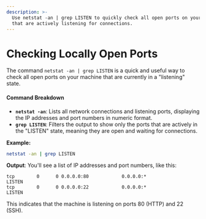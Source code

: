 ```yaml
---
description: >-
  Use netstat -an | grep LISTEN to quickly check all open ports on your machine
  that are actively listening for connections.
---
```


# Checking Locally Open Ports

The command `netstat -an | grep LISTEN` is a quick and useful way to check all open ports on your machine that are currently in a "listening" state.

#### **Command Breakdown**

* **`netstat -an`**: Lists all network connections and listening ports, displaying the IP addresses and port numbers in numeric format.
* **`grep LISTEN`**: Filters the output to show only the ports that are actively in the "LISTEN" state, meaning they are open and waiting for connections.

**Example:**

```bash
netstat -an | grep LISTEN
```

**Output**: You'll see a list of IP addresses and port numbers, like this:

```textile
tcp        0      0 0.0.0.0:80            0.0.0.0:*               LISTEN
tcp        0      0 0.0.0.0:22            0.0.0.0:*               LISTEN
```

This indicates that the machine is listening on ports 80 (HTTP) and 22 (SSH).
